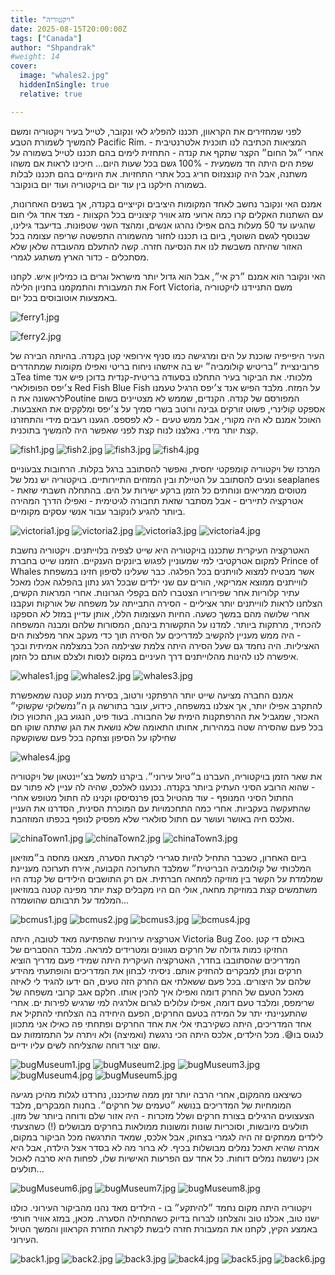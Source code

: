 ```yaml
---
title: "ויקטוריה"
date: 2025-08-15T20:00:00Z
tags: ["Canada"]
author: "Shpandrak"
#weight: 14
cover:
  image: "whales2.jpg"
  hiddenInSingle: true
  relative: true

---
```


לפני שמחזירים את הקראוון, תכננו להפליג לאי ונקובר, לטייל בעיר ויקטוריה ומשם להמשיך לשמורת הטבע Pacific Rim. המציאות הכתיבה לנו תוכנית אלטרנטיבית - אחרי ״גל החום״ הקצר שתקף את קנדה - התחזית לימים בהם תכננו לטייל בשמורה על שפת הים היתה חד משמעית - 100% גשם בכל שעות היום... חיכינו לראות אם משהו משתנה, אבל היה קונצנזוס חריג בכל אתרי התחזיות. את היומיים בהם תכננו לבלות בשמורה חילקנו בין עוד יום בויקטוריה ועוד יום בונקובר.

 אמנם האי ונקובר נחשב לאחד המקומות היציבים וקייציים בקנדה, אך בשנים האחרונות, עם השתנות האקלים קרו כמה ארועי מזג אוויר קיצוניים בכל הקצוות - מצד אחד גלי חום שהגיעו עד 50 מעלות בהם אפילו נהרגו אנשים, ומהצד השני שטפונות. בדיעבד גילינו, שבנוסף לגשם השוטף, ביום בו תכננו לחזור מהשמורה התפשטה שריפה עצומה בכל האזור שהיתה משבשת לנו את הנסיעה חזרה. קשה להתעלם מהעובדה שלאן שלא מסתכלים - כדור הארץ משתגע לגמרי.

האי ונקובר הוא אמנם ״רק אי״, אבל הוא גדול יותר מישראל וגרים בו כמיליון איש. לקחנו את המעבורת והתמקמנו בחניון הלילה Fort Victoria, משם התניידנו לויקטוריה באמצעות אוטובוסים בכל יום.

![ferry1.jpg](ferry1.jpg "המעבורת לאי ונקובר")

![ferry2.jpg](ferry2.jpg "סירה בתוך סירה - סירה בתוך - מרי לווווו")

 העיר היפייפיה שוכנת על הים ומרגישה כמו סניף אירופאי קטן בקנדה. בהיותה הבירה של פרובינציית ״בריטיש קולומביה״ יש בה איזשהו ניחוח בריטי ואפילו מקומות שמתהדרים בTea time מלכותי. את הביקור בעיר התחלנו בסעודה בריטית-קנדית בדוכן פיש אנד צ׳יפס הפופולארי Red Fish Blue Fish על המזח. מלבד הפיש אנד צ׳יפס הרגיל טעמנו לראשונה את הPoutine המפורסם של קנדה. הקנדים, שממש לא מצטיינים בשום אספקט קולינרי, פשוט זורקים גבינה ורוטב בשרי סמיך על צ׳יפס ומלקקים את האצבעות. האוכל אמנם לא היה מקורי, אבל ממש טעים - לא לפספס. הגענו רעבים מידי והתחזרנו קצת יותר מידי. נאלצנו לנוח קצת לפני שאפשר היה להמשיך בתוכנית.

![fish1.jpg](fish1.jpg)
![fish2.jpg](fish2.jpg)
![fish3.jpg](fish3.jpg "פיטולינה ופוטין מתחזרים עד בלי די")
![fish4.jpg](fish4.jpg "המחיר")

המרכז של ויקטוריה קומפקטי יחסית, ואפשר להסתובב ברגל בקלות. הרחובות צבעוניים ונעים להסתובב על הטיילת ובין המזחים התיירותיים. בויקטוריה יש נמל של seaplanes - מטוסים ממריאים ונוחתים כל הזמן ברקע ישירות על הים. בהתחלה חשבתי שזאת אטרקציה לתיירים - אבל מסתבר שזאת תחבורה לגיטימית - ואפילו הדרך המהירה ביותר להגיע לונקובר עבור אנשי עסקים מקומיים. 

![victoria1.jpg](victoria1.jpg)
![victoria2.jpg](victoria2.jpg)
![victoria3.jpg](victoria3.jpg)
![victoria4.jpg](victoria4.jpg)

האטרקציה העיקרית שתכננו בויקטוריה היא שייט לצפיה בלוייתנים. ויקטוריה נחשבת למקום אטרקטיבי למי שמעוניין לפגוש ביונקים הענקיים. הזמנו שייט בחברת Prince of Whales אשר מבטיח למצוא לוויתנים בכל הפלגה. כבר שעלינו לסיפון חזינו במשפחת לווייתנים ממוצא אמריקאי, הורים עם שני ילדים שבכל רגע נתון בהפלגה אכלו מאכל עתיר קלוריות אחר שפירוריו הצטברו להם בקפלי הגרונות. אחרי המראות הקשים, הצלחנו לראות לווייתנים יותר אציליים - הסירה התבייתה על משפחה של אורקות ועקבנו אחרי שלושה מהם במשך כשעה. החיות העצומות הללו, אותן עדיין במזל לא הספקנו להכחיד, מרתקות ביותר. למדנו על התקשורת בינהם, המסורות שלהם ומבנה המשפחה - היה ממש מעניין להקשיב למדריכים על הסירה תוך כדי מעקב אחר מפלצות הים האציליות. היה נחמד גם שעל הסירה היתה צלמת שצילמה הכל במצלמה אמיתית ובכך איפשרה לנו להינות מהלוייתנים דרך העיניים במקום לנסות ולצלם אותם כל הזמן.

![whales1.jpg](whales1.jpg "צוות חוקרי הלווייתנים")
![whales2.jpg](whales2.jpg)
![whales3.jpg](whales3.jpg)

אמנם החברה מציעה שייט יותר הרפתקני ורטוב, בסירת מנוע קטנה שמאפשרת להתקרב אפילו יותר, אך אצלנו במשפחה, כידוע, עובר בתורשה גן ה״נמשלוקי שקשוקי״ האכזר, שמגביל את ההרפתקנות הימית של החבורה. בעוד פיט, הנגוע בגן, התכווץ כולו בכל פעם שהסירה שטה במהירות, אחותו התאומה שלא נושאת את הגן שתתה שוקו חם שחילקו על הסיפון וצחקה בכל פעם ששוקשקה

![whales4.jpg](whales4.jpg "שקשקו אותי")

את שאר הזמן בויקטוריה, העברנו ב״טיול עירוני״. ביקרנו למשל בצ׳יינטאון של ויקטוריה - שהוא הרובע הסיני העתיק ביותר בקנדה. נכנענו לאלכס, שהיה לה עניין לא פתור עם החתול הסיני המנופף - עוד מהטיול בסן פרנסיסקו וקנינו לה חתול מטופש אחרי שהתעקשה בעקביות. אחרי כמה התחכמויות עם המוכרת הסינית, הסדרנו את העניין ואלכס חיה באושר ועושר עם חתול סולארי שלא מפסיק לנופף בכפתו המוזהבת.

![chinaTown1.jpg](chinaTown1.jpg)
![chinaTown2.jpg](chinaTown2.jpg)
![chinaTown3.jpg](chinaTown3.jpg)

ביום האחרון, כשכבר התחיל להיות סגרירי לקראת הסערה, מצאנו מחסה ב״מוזיאון המלכותי של קולומביה הבריטית״ שמלבד התערוכה הקבועה, אירח תערוכה מעניינת שמלמדת על הקשר בין מוזיקה למחאה חברתית. אם רק התושבים הילידים של קנדה היו משתמשים קצת במוזיקת מחאה, אולי הם היו מקבלים קצת יותר מפינה קטנה במוזיאון המלמד על תרבותם שהושמדה...

![bcmus1.jpg](bcmus1.jpg)
![bcmus2.jpg](bcmus2.jpg)
![bcmus3.jpg](bcmus3.jpg)
![bcmus4.jpg](bcmus4.jpg)

אטרקציה עירונית שהפתיעה מאד לטובה, היתה Victoria Bug Zoo. באולם די קטן החזיקו כמות גדולה של חרקים מגוונים ומטרידים למראה. מלבד ההסברים של המדריכים שהסתובבו בחדר, האטרקציה העיקרית היתה שמידי פעם מדריך הוציא חרקים ונתן למבקרים להחזיק אותם. ניסיתי לבחון את המדריכים והופתעתי מהידע שלהם על היצורים. בכל פעם ששאלתי אם החרק הזה טעים, הם ידעו להגיד לי לאיזה מאכל הטעם של החרק דומה ואפילו איך להכין אותו. חלקם אגב קרובי משפחה של שרימפס, ומלבד טעם דומה, אפילו עלולים לגרום אלרגיה למי שרגיש לפירות ים. אחרי שהתעניינתי יתר על המידה בטעם החרקים, הפעם היחידה בה הצלחתי להתקיל את אחד המדריכים, היתה כשקירבתי אלי את אחד החרקים ופתחתי פה כאילו אני מתכוון לנגוס בו😅. מכל הילדים, אלכס היתה הכי נרגשת (ואמיצה) ולא ויתרה על התמזמזות עם שום יצור דוחה שהצליחה לשים עליו ידיים.

![bugMuseum1.jpg](bugMuseum1.jpg)
![bugMuseum2.jpg](bugMuseum2.jpg)
![bugMuseum3.jpg](bugMuseum3.jpg)
![bugMuseum4.jpg](bugMuseum4.jpg)
![bugMuseum5.jpg](bugMuseum5.jpg)

כשיצאנו מהמקום, אחרי הרבה יותר זמן ממה שתיכננו, נחרדנו לגלות מהיכן מגיעה המומחיות של המדריכים בנושא ״טעמים של חרקים״. בחנות המבקרים, מלבד הצעצועים הרגילים בצורת חרקים ושלל מזכרות - היה אזור שלם ודוחה ביותר של מזון. תולעים מיובשות, וסוכריות שונות ומשונות ממולאות בחרקים מבושלים (!) כשהצעתי לילדים ממתקים זה היה לגמרי בצחוק, אבל אלכס, שמאד התרגשה מכל הביקור במקום, אמרה שהיא תאכל נמלים מבושלות בכיף. לא ברור מה לא בסדר אצל הילדה, אבל היא אכן נישנשה נמלים דוחות. כל אחד עם הפרעות האישיות שלו, לפחות היא סרבה לאכול תולעים...

![bugMuseum6.jpg](bugMuseum6.jpg)
![bugMuseum7.jpg](bugMuseum7.jpg)
![bugMuseum8.jpg](bugMuseum8.jpg)

ויקטוריה היתה מקום נחמד ״להיתקע״ בו - הילדים מאד נהנו מהביקור העירוני. כולנו ישנו טוב, אכלנו טוב והצלחנו לברוח בדיוק כשהתחילה הסערה. מכאן, במזג אוויר חורפי באמצע הקיץ, לקחנו את המעבורת חזרה ליבשת לקראת החזרת הקראוון והמשך הטיול העירוני.

![back1.jpg](back1.jpg "אלכס ותאום הנפש שלה מתעדים חוויות")
![back2.jpg](back2.jpg)
![back3.jpg](back3.jpg "חורף הגיע")
![back4.jpg](back4.jpg)
![back5.jpg](back5.jpg)
![back6.jpg](back6.jpg)